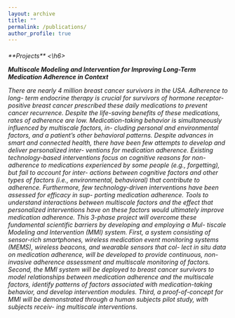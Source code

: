 ```yaml
---
layout: archive
title: ""
permalink: /publications/
author_profile: true
---
```


<h6> **Projects** <\h6> 

**Multiscale Modeling and Intervention for Improving Long-Term Medication Adherence in Context**

There are nearly 4 million breast cancer survivors in the USA. Adherence to long- term endocrine therapy is crucial for survivors of hormone receptor-positive breast cancer prescribed these daily medications to prevent cancer recurrence. Despite the life-saving benefits of these medications, rates of adherence are low. Medication-taking behavior is simultaneously influenced by multiscale factors, in- cluding personal and environmental factors, and a patient’s other behavioral patterns. Despite advances in smart and connected health, there have been few attempts to develop and deliver personalized inter- ventions for medication adherence. Existing technology-based interventions focus on cognitive reasons for non-adherence to medications experienced by some people (e.g., forgetting), but fail to account for inter- actions between cognitive factors and other types of factors (i.e., environmental, behavioral) that contribute to adherence. Furthermore, few technology-driven interventions have been assessed for efficacy in sup- porting medication adherence. Tools to understand interactions between multiscale factors and the effect that personalized interventions have on these factors would ultimately improve medication adherence. This 3-phase project will overcome these fundamental scientific barriers by developing and employing a Mul- tiscale Modeling and Intervention (MMI) system. First, a system consisting of sensor-rich smartphones, wireless medication event monitoring systems (MEMS), wireless beacons, and wearable sensors that col- lect in situ data on medication adherence, will be developed to provide continuous, non-invasive adherence assessment and multiscale monitoring of factors. Second, the MMI system will be deployed to breast cancer survivors to model relationships between medication adherence and the multiscale factors, identify patterns of factors associated with medication-taking behavior, and develop intervention modules. Third, a proof-of-concept for MMI will be demonstrated through a human subjects pilot study, with subjects receiv- ing multiscale interventions.  


